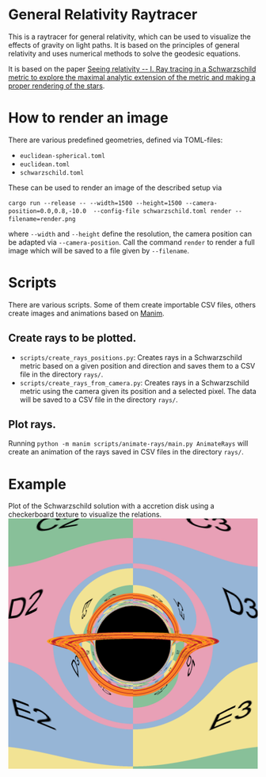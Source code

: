 # General Relativity Raytracer

This is a raytracer for general relativity, which can be used to visualize the effects of gravity on light paths. It is
based on the principles of general relativity and uses numerical methods to solve the geodesic equations.

It is based on the
paper [Seeing relativity -- I. Ray tracing in a Schwarzschild metric to explore the maximal analytic extension of the metric and making a proper rendering of the stars](https://arxiv.org/abs/1511.06025).

# How to render an image

There are various predefined geometries, defined via TOML-files:

- `euclidean-spherical.toml`
- `euclidean.toml`
- `schwarzschild.toml`

These can be used to render an image of the described setup via

```ah
cargo run --release -- --width=1500 --height=1500 --camera-position=0.0,0.8,-10.0  --config-file schwarzschild.toml render --filename=render.png
```

where `--width` and `--height` define the resolution, the camera position can be adapted via `--camera-position`.
Call the command `render` to render a full image which will be saved to a file given by `--filename`.

# Scripts

There are various scripts. Some of them create importable CSV files, others create images and animations based
on [Manim](https://github.com/3b1b/manim).

## Create rays to be plotted.

- `scripts/create_rays_positions.py`: Creates rays in a Schwarzschild metric based on a given position and direction and
  saves them to a CSV file in the directory `rays/`.
- `scripts/create_rays_from_camera.py`: Creates rays in a Schwarzschild metric using the camera given its position and
  a selected pixel. The data will be saved to a CSV file in the directory `rays/`.

## Plot rays.

Running `python -m manim scripts/animate-rays/main.py AnimateRays` will create an animation of the rays saved in
CSV files in the directory `rays/`.

# Example

Plot of the Schwarzschild solution with a accretion disk using a checkerboard texture to visualize the relations.
![alt text](./images/render_checker_texture.png "Black Hole with accretion disk")
